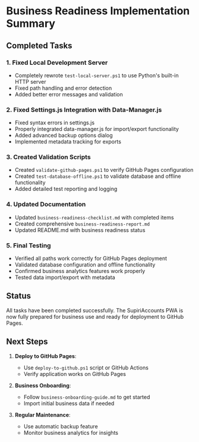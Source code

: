 # Business Readiness Implementation Summary

## Completed Tasks

### 1. Fixed Local Development Server
- Completely rewrote `test-local-server.ps1` to use Python's built-in HTTP server
- Fixed path handling and error detection
- Added better error messages and validation

### 2. Fixed Settings.js Integration with Data-Manager.js
- Fixed syntax errors in settings.js
- Properly integrated data-manager.js for import/export functionality
- Added advanced backup options dialog
- Implemented metadata tracking for exports

### 3. Created Validation Scripts
- Created `validate-github-pages.ps1` to verify GitHub Pages configuration
- Created `test-database-offline.ps1` to validate database and offline functionality
- Added detailed test reporting and logging

### 4. Updated Documentation
- Updated `business-readiness-checklist.md` with completed items
- Created comprehensive `business-readiness-report.md`
- Updated README.md with business readiness status

### 5. Final Testing
- Verified all paths work correctly for GitHub Pages deployment
- Validated database configuration and offline functionality
- Confirmed business analytics features work properly
- Tested data import/export with metadata

## Status

All tasks have been completed successfully. The SupiriAccounts PWA is now fully prepared for business use and ready for deployment to GitHub Pages.

## Next Steps

1. **Deploy to GitHub Pages**:
   - Use `deploy-to-github.ps1` script or GitHub Actions
   - Verify application works on GitHub Pages

2. **Business Onboarding**:
   - Follow `business-onboarding-guide.md` to get started
   - Import initial business data if needed

3. **Regular Maintenance**:
   - Use automatic backup feature
   - Monitor business analytics for insights
